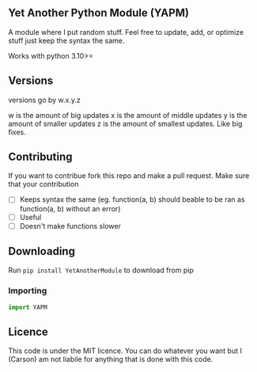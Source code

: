 ## Yet Another Python Module (YAPM)
A module where I put random stuff. Feel free to update, add, or optimize stuff just keep the syntax the same.

Works with python 3.10>=

## Versions
versions go by w.x.y.z

w is the amount of big updates
x is the amount of middle updates
y is the amount of smaller updates
z is the amount of smallest updates. Like big fixes.

## Contributing
If you want to contribue fork this repo and make a pull request.
Make sure that your contribution

 - [ ] Keeps syntax the same (eg. function(a, b) should beable to be ran as function(a, b) without an error)
 - [ ] Useful
 - [ ] Doesn't make functions slower

## Downloading

Run `pip install YetAnotherModule` to download from pip

### Importing
```python
import YAPM
```

## Licence
This code is under the MIT licence. You can do whatever you want but I (Carson) am not liabile for anything that is done with this code.
